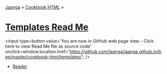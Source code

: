 [Jaanga]( http://jaanga.github.io ) &raquo; [Cookbook HTML]( http://jaanga.github.io/cookbook-html/  ) &raquo;

[Templates Read Me]( index.html )
===

<span style=display:none; >[You are now in GitHub source code view - Click here to view Read Me file as a web page]( http://jaanga.github.io/cookbook-html/templates/index.html "View file as a web page." ) </span>
<input type=button value='You are now in GitHub web page view - Click here to view Read Me file as source code' onclick=window.location.href='https://github.com/jaanga/jaanga.github.io/tree/master/cookbook-html/templates/'; />

* [Reader]( http://jaanga.github.io/cookbook-html/templates/reader/ )